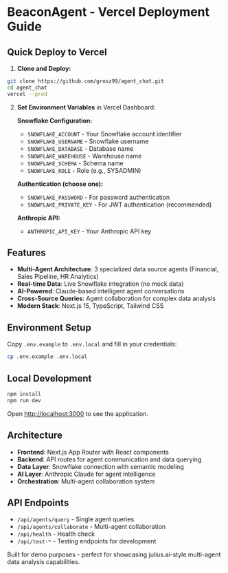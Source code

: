 # BeaconAgent - Vercel Deployment Guide

## Quick Deploy to Vercel

1. **Clone and Deploy:**
```bash
git clone https://github.com/grosz99/agent_chat.git
cd agent_chat
vercel --prod
```

2. **Set Environment Variables** in Vercel Dashboard:
   
   **Snowflake Configuration:**
   - `SNOWFLAKE_ACCOUNT` - Your Snowflake account identifier
   - `SNOWFLAKE_USERNAME` - Snowflake username
   - `SNOWFLAKE_DATABASE` - Database name
   - `SNOWFLAKE_WAREHOUSE` - Warehouse name
   - `SNOWFLAKE_SCHEMA` - Schema name
   - `SNOWFLAKE_ROLE` - Role (e.g., SYSADMIN)
   
   **Authentication (choose one):**
   - `SNOWFLAKE_PASSWORD` - For password authentication
   - `SNOWFLAKE_PRIVATE_KEY` - For JWT authentication (recommended)
   
   **Anthropic API:**
   - `ANTHROPIC_API_KEY` - Your Anthropic API key

## Features

- **Multi-Agent Architecture**: 3 specialized data source agents (Financial, Sales Pipeline, HR Analytics)
- **Real-time Data**: Live Snowflake integration (no mock data)
- **AI-Powered**: Claude-based intelligent agent conversations
- **Cross-Source Queries**: Agent collaboration for complex data analysis
- **Modern Stack**: Next.js 15, TypeScript, Tailwind CSS

## Environment Setup

Copy `.env.example` to `.env.local` and fill in your credentials:

```bash
cp .env.example .env.local
```

## Local Development

```bash
npm install
npm run dev
```

Open [http://localhost:3000](http://localhost:3000) to see the application.

## Architecture

- **Frontend**: Next.js App Router with React components
- **Backend**: API routes for agent communication and data querying
- **Data Layer**: Snowflake connection with semantic modeling
- **AI Layer**: Anthropic Claude for agent intelligence
- **Orchestration**: Multi-agent collaboration system

## API Endpoints

- `/api/agents/query` - Single agent queries
- `/api/agents/collaborate` - Multi-agent collaboration
- `/api/health` - Health check
- `/api/test-*` - Testing endpoints for development

Built for demo purposes - perfect for showcasing julius.ai-style multi-agent data analysis capabilities.